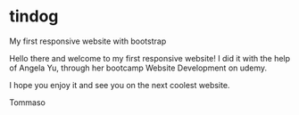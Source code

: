# tindog
My first responsive website with bootstrap


Hello there and welcome to my first responsive website!
I did it with the help of Angela Yu, through her bootcamp Website Development on udemy.

I hope you enjoy it and see you on the next coolest website.

Tommaso
